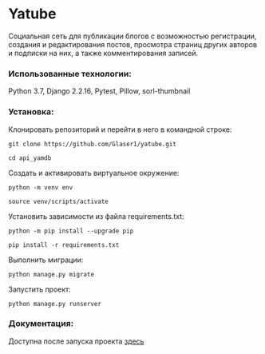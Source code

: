 # Yatube

Социальная сеть для публикации блогов с возможностью регистрации, создания и
редактирования постов, просмотра страниц других авторов и подписки на них, а также
комментирования записей.

### Использованные технологии:
 Python 3.7, Django 2.2.16, Pytest, Pillow, sorl-thumbnail


### Установка:  

 Клонировать репозиторий и перейти в него в командной строке:

```
git clone https://github.com/Glaser1/yatube.git
```

```
cd api_yamdb
```

Cоздать и активировать виртуальное окружение:

```
python -m venv env
```

```
source venv/scripts/activate
```

Установить зависимости из файла requirements.txt:

```
python -m pip install --upgrade pip
```

```
pip install -r requirements.txt
```

Выполнить миграции:

```
python manage.py migrate
```

Запустить проект:

```
python manage.py runserver
```


### Документация:
  Доступна после запуска проекта [здесь](https://127.0.0.1:8000/redoc/)
